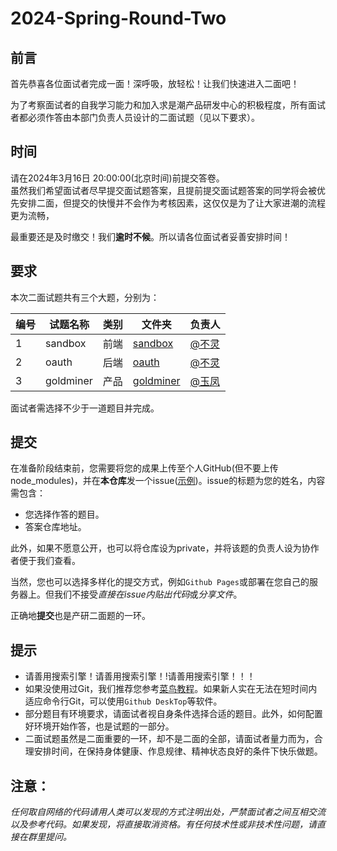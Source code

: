 # 2024-Spring-Round-Two

## 前言
首先恭喜各位面试者完成一面！深呼吸，放轻松！让我们快速进入二面吧！

为了考察面试者的自我学习能力和加入求是潮产品研发中心的积极程度，所有面试者都必须作答由本部门负责人员设计的二面试题（见以下要求）。

## 时间
请在2024年3月16日 20:00:00(北京时间)前提交答卷。  
虽然我们希望面试者尽早提交面试题答案，且提前提交面试题答案的同学将会被优先安排二面，但提交的快慢并不会作为考核因素，这仅仅是为了让大家进潮的流程更为流畅，

最重要还是及时缴交！我们**逾时不候**。所以请各位面试者妥善安排时间！

## 要求
本次二面试题共有三个大题，分别为：

| 编号 | 试题名称 | 类别 | 文件夹               | 负责人                             |
| ---- | -------- | ---- | -------------------- | ---------------------------------- |
| 1    | sandbox  | 前端 | [sandbox](/sandbox/) | [@不灵](https://github.com/x6eull) |
| 2    | oauth    | 后端 | [oauth](/oauth/)     | [@不灵](https://github.com/x6eull) |
| 3    | goldminer| 产品 | [goldminer](/goldminer/) |[@玉凤](https://github.com/heddxh)|

面试者需选择不少于一道题目并完成。

## 提交
在准备阶段结束前，您需要将您的成果上传至个人GitHub(但不要上传node_modules)，并在**本仓库**发一个issue([示例](https://github.com/QSCTech/2023-autumn-round-two/issues/1))。issue的标题为您的姓名，内容需包含：
- 您选择作答的题目。
- 答案仓库地址。

此外，如果不愿意公开，也可以将仓库设为private，并将该题的负责人设为协作者便于我们查看。

当然，您也可以选择多样化的提交方式，例如`Github Pages`或部署在您自己的服务器上。但我们不接受*直接在issue内贴出代码*或*分享文件*。

正确地**提交**也是产研二面题的一环。

## 提示
- 请善用搜索引擎！请善用搜索引擎！!请善用搜索引擎！！！
- 如果没使用过Git，我们推荐您参考[菜鸟教程](https://www.runoob.com/git/git-tutorial.html)。如果新人实在无法在短时间内适应命令行Git，可以使用`Github DeskTop`等软件。
- 部分题目有环境要求，请面试者视自身条件选择合适的题目。此外，如何配置好环境开始作答，也是试题的一部分。
- 二面试题虽然是二面重要的一环，却不是二面的全部，请面试者量力而为，合理安排时间，在保持身体健康、作息规律、精神状态良好的条件下快乐做题。

## 注意：
*任何取自网络的代码请用人类可以发现的方式注明出处，严禁面试者之间互相交流以及参考代码。如果发现，将直接取消资格。有任何技术性或非技术性问题，请直接在群里提问。*
